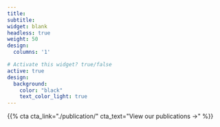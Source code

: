 ```yaml
---
title:
subtitle:
widget: blank
headless: true
weight: 50
design:
  columns: '1'

# Activate this widget? true/false
active: true
design:
  background:
    color: "black"
    text_color_light: true
---
```


{{% cta cta_link="./publication/" cta_text="View our publications →" %}}
